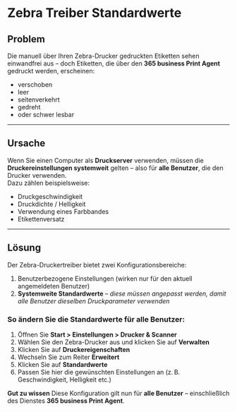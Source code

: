 # Zebra Treiber Standardwerte 

## Problem

Die manuell über Ihren Zebra-Drucker gedruckten Etiketten sehen einwandfrei aus – doch Etiketten, die über den **365 business Print Agent** gedruckt werden, erscheinen:

- verschoben  
- leer  
- seitenverkehrt  
- gedreht  
- oder schwer lesbar

---

## Ursache

Wenn Sie einen Computer als **Druckserver** verwenden, müssen die **Druckereinstellungen systemweit** gelten – also für **alle Benutzer**, die den Drucker verwenden.  
Dazu zählen beispielsweise:

- Druckgeschwindigkeit  
- Druckdichte / Helligkeit  
- Verwendung eines Farbbandes  
- Etikettenversatz

---

## Lösung

Der Zebra-Druckertreiber bietet zwei Konfigurationsbereiche:

1. Benutzerbezogene Einstellungen (wirken nur für den aktuell angemeldeten Benutzer)
2. **Systemweite Standardwerte** – *diese müssen angepasst werden, damit alle Benutzer dieselben Druckparameter verwenden*

### So ändern Sie die Standardwerte für alle Benutzer:

1. Öffnen Sie **Start > Einstellungen > Drucker & Scanner**
2. Wählen Sie den Zebra-Drucker aus und klicken Sie auf **Verwalten**
3. Klicken Sie auf **Druckereigenschaften**
4. Wechseln Sie zum Reiter **Erweitert**
5. Klicken Sie auf **Standardwerte**
6. Passen Sie hier die gewünschten Einstellungen an (z. B. Geschwindigkeit, Helligkeit etc.)


<div class="alert alert-notice">
    <i class="fa-light fa-hand-point-up fa-lg"></i> <strong>Gut zu wissen</strong>
	Diese Konfiguration gilt nun für <b>alle Benutzer</b> – einschließlich des Dienstes <b>365 business Print Agent</b>.	
</div>
